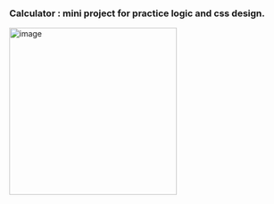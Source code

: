 ### Calculator :  mini project for practice logic and css design.

<a href="https://react-landing-page-design-b1ot.vercel.app/" target="_blank" rel="noreferrer"><img width="300" alt="image" src="https://cdn.discordapp.com/attachments/1144637676016898219/1159811753861972009/Screenshot_2023-10-06_181535.jpg?ex=653261de&is=651fecde&hm=6f457aa551ef69a64b142d35e6a379ec4e92b5f7820f37297680a98e8c7dd103&)https://cdn.discordapp.com/attachments/1144637676016898219/1159811753861972009/Screenshot_2023-10-06_181535.jpg?ex=653261de&is=651fecde&hm=6f457aa551ef69a64b142d35e6a379ec4e92b5f7820f37297680a98e8c7dd103&"></a>
